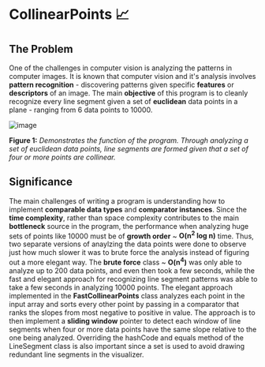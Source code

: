 # CollinearPoints :chart_with_upwards_trend:	

## The Problem
One of the challenges in computer vision is analyzing the patterns in computer images.  It is known that computer vision and it's analysis involves **pattern recognition** - discovering patterns given specific **features** or **descriptors** of an image.  The main **objective** of this program is to cleanly recognize every line segment given a set of **euclidean** data points in a plane - ranging from 6 data points to 10000.

![image](https://user-images.githubusercontent.com/68613171/167939564-4be47e15-85d3-415c-b115-9e2d13da3014.png)

**Figure 1:**  _Demonstrates the function of the program.  Through analyzing a set of euclidean data points, line segments are formed given that a set of four or more points are collinear._

## Significance
The main challenges of writing a program is understanding how to implement **comparable data types** and **comparator instances**.  Since the **time complexity**, rather than space complexity contributes to the main **bottleneck** source in the program, the performance when analyzing huge sets of points like 10000 must be of **growth order** ~ **O(n<sup>2</sup> log n)** time.  Thus, two separate versions of anaylzing the data points were done to observe just how much slower it was to brute force the analysis instead of figuring out a more elegant way.  The **brute force** class ~ **O(n<sup>4</sup>)** was only able to analyze up to 200 data points, and even then took a few seconds, while the fast and elegant approach for recognizing line segment patterns was able to take a few seconds in analyzing 10000 points.  The elegant approach implemented in the **FastCollinearPoints** class analyzes each point in the input array and sorts every other point by passing in a comparator that ranks the slopes from most negative to positive in value.  The approach is to then implement a **sliding window** pointer to detect each window of line segments when four or more data points have the same slope relative to the one being analyzed.  Overriding the hashCode and equals method of the LineSegment class is also important since a set is used to avoid drawing redundant line segments in the visualizer.


